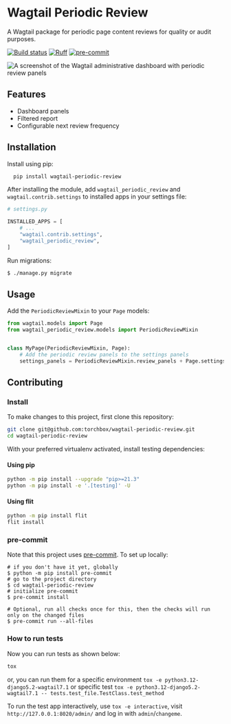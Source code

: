 # Wagtail Periodic Review

A Wagtail package for periodic page content reviews for quality or audit purposes.

[![Build status](https://img.shields.io/github/actions/workflow/status/torchbox/wagtail-periodic-review/test.yml?branch=main)](https://github.com/torchbox/wagtail-periodic-review/actions)
[![Ruff](https://img.shields.io/endpoint?url=https://raw.githubusercontent.com/astral-sh/ruff/main/assets/badge/v2.json)](https://github.com/astral-sh/ruff)
[![pre-commit](https://img.shields.io/badge/pre--commit-enabled-brightgreen?logo=pre-commit&logoColor=white)](https://github.com/pre-commit/pre-commit)

![A screenshot of the Wagtail administrative dashboard with periodic review panels](https://github.com/torchbox/wagtail-periodic-review/raw/main/.github/wagtail-periodic-review.webp)

## Features

- Dashboard panels
- Filtered report
- Configurable next review frequency


## Installation

Install using pip:

```bash
  pip install wagtail-periodic-review
```


After installing the module, add `wagtail_periodic_review` and `wagtail.contrib.settings` to installed apps in your settings file:

```python
# settings.py

INSTALLED_APPS = [
    # ...
    "wagtail.contrib.settings",
    "wagtail_periodic_review",
]
```

Run migrations:

```bash
$ ./manage.py migrate
```


## Usage

Add the `PeriodicReviewMixin` to your `Page` models:

```python
from wagtail.models import Page
from wagtail_periodic_review.models import PeriodicReviewMixin


class MyPage(PeriodicReviewMixin, Page):
    # Add the periodic review panels to the settings panels
    settings_panels = PeriodicReviewMixin.review_panels + Page.settings_panels
```


## Contributing

### Install

To make changes to this project, first clone this repository:

```sh
git clone git@github.com:torchbox/wagtail-periodic-review.git
cd wagtail-periodic-review
```

With your preferred virtualenv activated, install testing dependencies:

#### Using pip

```sh
python -m pip install --upgrade "pip>=21.3"
python -m pip install -e '.[testing]' -U
```

#### Using flit

```sh
python -m pip install flit
flit install
```

### pre-commit

Note that this project uses [pre-commit](https://github.com/pre-commit/pre-commit). To set up locally:

```shell
# if you don't have it yet, globally
$ python -m pip install pre-commit
# go to the project directory
$ cd wagtail-periodic-review
# initialize pre-commit
$ pre-commit install

# Optional, run all checks once for this, then the checks will run only on the changed files
$ pre-commit run --all-files
```

### How to run tests

Now you can run tests as shown below:

```sh
tox
```

or, you can run them for a specific environment `tox -e python3.12-django5.2-wagtail7.1` or specific test
`tox -e python3.12-django5.2-wagtail7.1 -- tests.test_file.TestClass.test_method`

To run the test app interactively, use `tox -e interactive`, visit `http://127.0.0.1:8020/admin/` and log in with `admin`/`changeme`.
